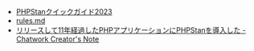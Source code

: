 - [PHPStanクイックガイド2023](https://zenn.dev/pixiv/articles/7467448592862e)
- [rules.md](https://github.com/larastan/larastan/blob/2.x/docs/rules.md)
- [リリースして11年経過したPHPアプリケーションにPHPStanを導入した - Chatwork Creator's Note](https://creators-note.chatwork.com/entry/2022/05/24/084828#baseline%E3%82%92%E4%BD%9C%E6%88%90%E3%81%97%E6%97%A2%E5%AD%98%E3%81%AE%E3%82%A8%E3%83%A9%E3%83%BC%E3%81%AF%E6%A4%9C%E7%9F%A5%E5%AF%BE%E8%B1%A1%E5%A4%96%E3%81%AB%E3%81%99%E3%82%8B)
